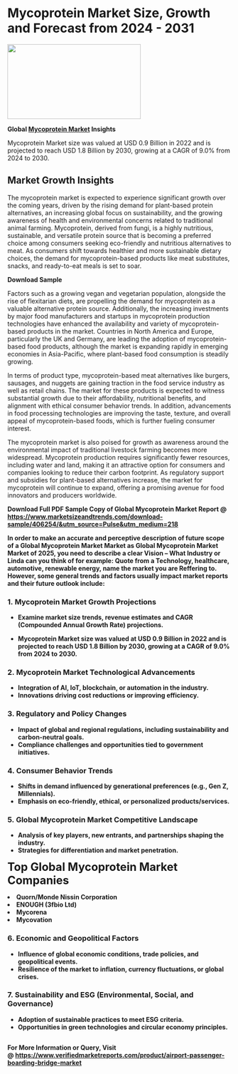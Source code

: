 <H1>Mycoprotein Market Size, Growth and Forecast from 2024 - 2031</H1><img class="aligncenter size-medium wp-image-584254" src="https://thirdeyenews.in/wp-content/uploads/2024/09/Global-Market-Research-300x168.jpeg" alt="" width="300" height="168" /><p><strong>Global&nbsp;<a href="https://www.marketsizeandtrends.com/download-sample/406254/&amp;utm_source=Pulse&amp;utm_medium=218">Mycoprotein Market</a> Insights</strong></p><p>Mycoprotein Market size was valued at USD 0.9 Billion in 2022 and is projected to reach USD 1.8 Billion by 2030, growing at a CAGR of 9.0% from 2024 to 2030.</p><p><h2>Market Growth Insights</h2> <p>The mycoprotein market is expected to experience significant growth over the coming years, driven by the rising demand for plant-based protein alternatives, an increasing global focus on sustainability, and the growing awareness of health and environmental concerns related to traditional animal farming. Mycoprotein, derived from fungi, is a highly nutritious, sustainable, and versatile protein source that is becoming a preferred choice among consumers seeking eco-friendly and nutritious alternatives to meat. As consumers shift towards healthier and more sustainable dietary choices, the demand for mycoprotein-based products like meat substitutes, snacks, and ready-to-eat meals is set to soar.</p> <p><strong>Download Sample</strong></p> <p>Factors such as a growing vegan and vegetarian population, alongside the rise of flexitarian diets, are propelling the demand for mycoprotein as a valuable alternative protein source. Additionally, the increasing investments by major food manufacturers and startups in mycoprotein production technologies have enhanced the availability and variety of mycoprotein-based products in the market. Countries in North America and Europe, particularly the UK and Germany, are leading the adoption of mycoprotein-based food products, although the market is expanding rapidly in emerging economies in Asia-Pacific, where plant-based food consumption is steadily growing.</p> <p>In terms of product type, mycoprotein-based meat alternatives like burgers, sausages, and nuggets are gaining traction in the food service industry as well as retail chains. The market for these products is expected to witness substantial growth due to their affordability, nutritional benefits, and alignment with ethical consumer behavior trends. In addition, advancements in food processing technologies are improving the taste, texture, and overall appeal of mycoprotein-based foods, which is further fueling consumer interest.</p> <p>The mycoprotein market is also poised for growth as awareness around the environmental impact of traditional livestock farming becomes more widespread. Mycoprotein production requires significantly fewer resources, including water and land, making it an attractive option for consumers and companies looking to reduce their carbon footprint. As regulatory support and subsidies for plant-based alternatives increase, the market for mycoprotein will continue to expand, offering a promising avenue for food innovators and producers worldwide.</p> <p><strong></p><p><span class=""><strong>Download Full PDF Sample Copy of Global Mycoprotein Market Report</strong> @ <a href="https://www.marketsizeandtrends.com/download-sample/406254/&amp;utm_source=Pulse&amp;utm_medium=218" target="_blank">https://www.marketsizeandtrends.com/download-sample/406254/&amp;utm_source=Pulse&amp;utm_medium=218</a></span></p><p>In order to make an accurate and perceptive description of future scope of a Global&nbsp;Mycoprotein Market Market as Global&nbsp;Mycoprotein Market Market of 2025, you need to describe a clear Vision &ndash; What Industry or Linda can you think of for example: Quote from a Technology, healthcare, automotive, renewable energy, name the market you are Reffering to. However, some general trends and factors usually impact market reports and their future outlook include:</p><h3>1.&nbsp;<strong>Mycoprotein Market Growth Projections</strong></h3><ul><li>Examine market size trends, revenue estimates and CAGR (Compounded Annual Growth Rate) projections.</li><li><p>Mycoprotein Market size was valued at USD 0.9 Billion in 2022 and is projected to reach USD 1.8 Billion by 2030, growing at a CAGR of 9.0% from 2024 to 2030.</p></li></ul><h3>2.&nbsp;<strong>Mycoprotein Market Technological Advancements</strong></h3><ul><li>Integration of AI, IoT, blockchain, or automation in the industry.</li><li>Innovations driving cost reductions or improving efficiency.</li></ul><h3>3.&nbsp;<strong>Regulatory and Policy Changes</strong></h3><ul><li>Impact of global and regional regulations, including sustainability and carbon-neutral goals.</li><li>Compliance challenges and opportunities tied to government initiatives.</li></ul><h3>4.&nbsp;<strong>Consumer Behavior Trends</strong></h3><ul><li>Shifts in demand influenced by generational preferences (e.g., Gen Z, Millennials).</li><li>Emphasis on eco-friendly, ethical, or personalized products/services.</li></ul><h3>5.&nbsp;<strong>Global Mycoprotein Market Competitive Landscape</strong></h3><ul><li>Analysis of key players, new entrants, and partnerships shaping the industry.</li><li>Strategies for differentiation and market penetration.</li></ul><p data-pm-slice="1 1 []"><span style="color: inherit; font-family: inherit; font-size: 25px;">Top Global Mycoprotein Market Companies</span></p><div class="" data-test-id=""><p><li>Quorn/Monde Nissin Corporation</li><li> ENOUGH (3fbio Ltd)</li><li> Mycorena</li><li> Mycovation</li></p></div><h3>6.&nbsp;<strong>Economic and Geopolitical Factors</strong></h3><ul><li>Influence of global economic conditions, trade policies, and geopolitical events.</li><li>Resilience of the market to inflation, currency fluctuations, or global crises.</li></ul><h3>7.&nbsp;<strong>Sustainability and ESG (Environmental, Social, and Governance)</strong></h3><ul><li>Adoption of sustainable practices to meet ESG criteria.</li><li>Opportunities in green technologies and circular economy principles.</li></ul><h2><strong style="font-size: 14px;">For More Information or Query, Visit @&nbsp;</strong><a style="background-color: #ffffff; font-size: 14px;" href="https://www.marketsizeandtrends.com/report/mycoprotein-market/" target="_blank">https://www.verifiedmarketreports.com/product/airport-passenger-boarding-bridge-market</a></h2>
